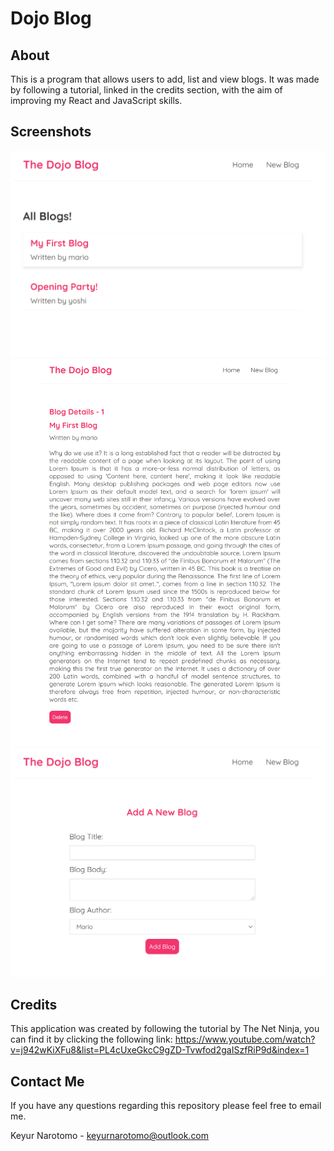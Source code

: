 # Dojo Blog

## About

This is a program that allows users to add, list and view blogs. It was made by following a tutorial, linked in the credits section, with the aim of improving my React and JavaScript skills.

## Screenshots

![Screenshot 1](/screenshots/Screenshot1.png?raw=true)
![Screenshot 2](/screenshots/Screenshot2.png?raw=true)
![Screenshot 2](/screenshots/Screenshot3.png?raw=true)

## Credits

This application was created by following the tutorial by The Net Ninja, you can find it by clicking the following link: https://www.youtube.com/watch?v=j942wKiXFu8&list=PL4cUxeGkcC9gZD-Tvwfod2gaISzfRiP9d&index=1

## Contact Me

If you have any questions regarding this repository please feel free to email me.

Keyur Narotomo - keyurnarotomo@outlook.com

